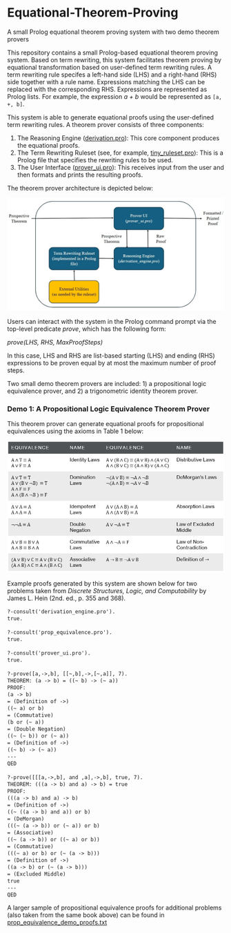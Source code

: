 # Equational-Theorem-Proving
A small Prolog equational theorem proving system with two demo theorem provers

This repository contains a small Prolog-based equational theorem proving system. Based on term rewriting, this system facilitates theorem proving by equational transformation based on user-defined term rewriting rules. A term rewriting rule specifes a left-hand side (LHS) and a right-hand (RHS) side together with a rule name. Expressions matching the LHS can be replaced with the corresponding RHS. Expressions are represented as Prolog lists. For example, the expression *a + b* would be represented as `[a, +, b]`.

This system is able to generate equational proofs using the user-defined term rewriting rules. A theorem prover consists of three components:

1. The Reasoning Engine ([derivation.pro](./derivation.pro)): This core component produces the equational proofs.
2. The Term Rewriting Ruleset (see, for example, [tiny_ruleset.pro](./tiny_ruleset.pro)): This is a Prolog file that specifies the rewriting rules to be used.
3. The User Interface ([prover_ui.pro](./tiny_ruleset.pro)): This receives input from the user and then formats and prints the resulting proofs.

The theorem prover architecture is depicted below:

![Figure 1: Theorem prover architecture](./images/prover-architecture.jpg)

Users can interact with the system in the Prolog command prompt via the top-level predicate *prove*, which has the following form:

*prove(LHS, RHS, MaxProofSteps)*

In this case, LHS and RHS are list-based starting (LHS) and ending (RHS) expressions to be proven equal by at most the maximum number of proof steps.

Two small demo theorem provers are included: 1) a propositional logic equivalence prover, and 2) a trigonometric identity theorem prover.

### Demo 1: A Propositional Logic Equivalence Theorem Prover
This theorem prover can generate equational proofs for propositional equivalences using the axioms in Table 1 below:

![Table 1: Propositional equivalence axioms](./images/prop-equivalences.jpg)

Example proofs generated by this system are shown below for two problems taken from *Discrete Structures, Logic, and Computability* by James L. Hein (2nd. ed., p. 355 and 368).

```
?-consult('derivation_engine.pro').
true. 
 
?-consult('prop_equivalence.pro').
true. 
 
?-consult('prover_ui.pro').
true. 
 
?-prove([a,->,b], [[~,b],->,[~,a]], 7).
THEOREM: (a -> b) = ((~ b) -> (~ a))
PROOF:
(a -> b)
= (Definition of ->)
((~ a) or b)
= (Commutative)
(b or (~ a))
= (Double Negation)
((~ (~ b)) or (~ a))
= (Definition of ->)
((~ b) -> (~ a))
---
QED
 
?-prove([[[a,->,b], and ,a],->,b], true, 7).
THEOREM: (((a -> b) and a) -> b) = true
PROOF:
(((a -> b) and a) -> b)
= (Definition of ->)
((~ ((a -> b) and a)) or b)
= (DeMorgan)
(((~ (a -> b)) or (~ a)) or b)
= (Associative)
((~ (a -> b)) or ((~ a) or b))
= (Commutative)
(((~ a) or b) or (~ (a -> b)))
= (Definition of ->)
((a -> b) or (~ (a -> b)))
= (Excluded Middle)
true
---
QED
```

A larger sample of propositional equivalence proofs for additional problems (also taken from the same book above) can be found in [prop_equivalence_demo_proofs.txt](./prop_equivalence_demo_proofs.txt)
